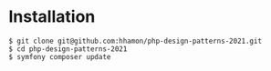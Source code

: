 Installation
============

```
$ git clone git@github.com:hhamon/php-design-patterns-2021.git
$ cd php-design-patterns-2021
$ symfony composer update
```